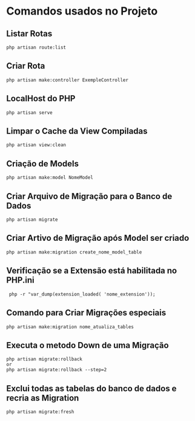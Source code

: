 # Comandos usados no Projeto #

## Listar Rotas ##

    php artisan route:list

## Criar Rota ##

    php artisan make:controller ExempleController

## LocalHost do PHP ##

    php artisan serve

## Limpar o Cache da View Compiladas ##
    
    php artisan view:clean

## Criação de Models ##
    
    php artisan make:model NomeModel
<!-- Pode ser adicionado o "-m" para poder fazer migração par ao banco de dados -->
## Criar Arquivo de Migração para o Banco de Dados ##

    php artisan migrate

## Criar Artivo de Migração após Model ser criado ##

    php artisan make:migration create_nome_model_table 

## Verificação se a Extensão está habilitada no PHP.ini ##

     php -r "var_dump(extension_loaded( 'nome_extension'));

## Comando para Criar Migrações especiais ##

    php artisan make:migration nome_atualiza_tables
    
## Executa o metodo Down de uma Migração ##

    php artisan migrate:rollback
    or
    php artisan migrate:rollback --step=2  

## Exclui todas as tabelas do banco de dados e recria as Migration ##

    php artisan migrate:fresh



